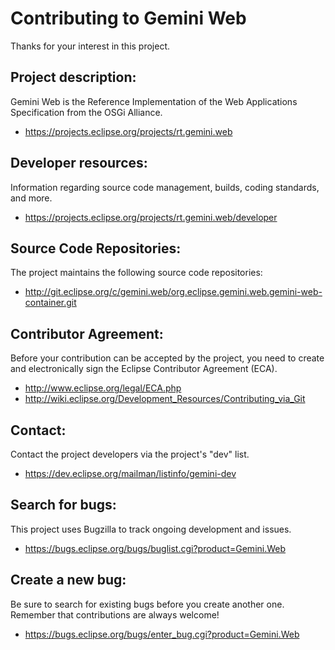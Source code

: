 Contributing to Gemini Web
==========================

Thanks for your interest in this project.

Project description:
--------------------

Gemini Web is the Reference Implementation of the Web Applications Specification from the OSGi Alliance.

- https://projects.eclipse.org/projects/rt.gemini.web

Developer resources:
--------------------

Information regarding source code management, builds, coding standards, and more.

- https://projects.eclipse.org/projects/rt.gemini.web/developer

Source Code Repositories:
-------------------------

The project maintains the following source code repositories:

- http://git.eclipse.org/c/gemini.web/org.eclipse.gemini.web.gemini-web-container.git

Contributor Agreement:
----------------------

Before your contribution can be accepted by the project, you need to create and electronically sign the Eclipse Contributor Agreement (ECA).

- http://www.eclipse.org/legal/ECA.php
- http://wiki.eclipse.org/Development_Resources/Contributing_via_Git

Contact:
--------

Contact the project developers via the project's "dev" list.

- https://dev.eclipse.org/mailman/listinfo/gemini-dev

Search for bugs:
----------------

This project uses Bugzilla to track ongoing development and issues.

- https://bugs.eclipse.org/bugs/buglist.cgi?product=Gemini.Web

Create a new bug:
-----------------

Be sure to search for existing bugs before you create another one. Remember that contributions are always welcome!

- https://bugs.eclipse.org/bugs/enter_bug.cgi?product=Gemini.Web
